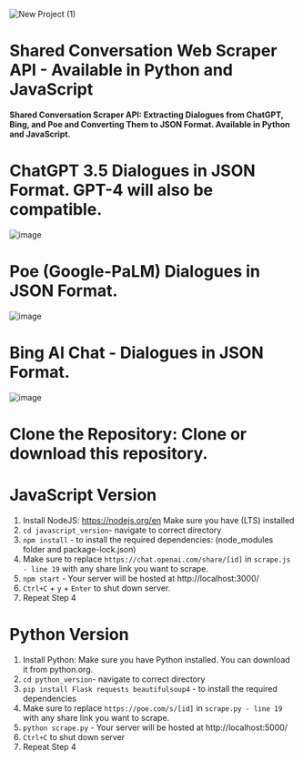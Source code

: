 ![New Project (1)](https://github.com/OrangeDev2/ScrapeSharedConvoAPI/assets/47803678/e4b66fca-12ab-4144-835a-5783dc13fd16)
# Shared Conversation Web Scraper API - Available in Python and JavaScript
**Shared Conversation Scraper API: Extracting Dialogues from ChatGPT, Bing, and Poe and Converting Them to JSON Format. Available in Python and JavaScript.**

# ChatGPT 3.5 Dialogues in JSON Format. GPT-4 will also be compatible.
![image](https://github.com/OrangeDev2/ScrapeSharedConvoAPI/assets/47803678/3708f241-3a99-4737-a0be-aab5561262e9)
# Poe (Google-PaLM) Dialogues in JSON Format.
![image](https://github.com/OrangeDev2/ScrapeSharedConvoAPI/assets/47803678/522dd1c2-504f-4230-b9d5-a5372c7df1ca)
# Bing AI Chat - Dialogues in JSON Format.
![image](https://github.com/OrangeDev2/ScrapeSharedConvoAPI/assets/47803678/4a2be4dd-e9ac-45e0-a15b-2b402cf957fe)

# **Clone the Repository**: Clone or download this repository.

# JavaScript Version
1. Install NodeJS: https://nodejs.org/en Make sure you have (LTS) installed
2. `cd javascript_version`- navigate to correct directory
3. `npm install` - to install the required dependencies: (node_modules folder and package-lock.json)
4. Make sure to replace `https://chat.openai.com/share/[id]` in `scrape.js - line 19` with any share link you want to scrape.
5. `npm start` - Your server will be hosted at http://localhost:3000/
6. `Ctrl+C` + `y` + `Enter` to shut down server.
7. Repeat Step 4

# Python Version
1. Install Python: Make sure you have Python installed. You can download it from python.org.
2. `cd python_version`- navigate to correct directory
3. `pip install Flask requests beautifulsoup4` - to install the required dependencies
4. Make sure to replace `https://poe.com/s/[id]` in `scrape.py - line 19` with any share link you want to scrape.
5. `python scrape.py` - Your server will be hosted at http://localhost:5000/
6. `Ctrl+C` to shut down server
7. Repeat Step 4
